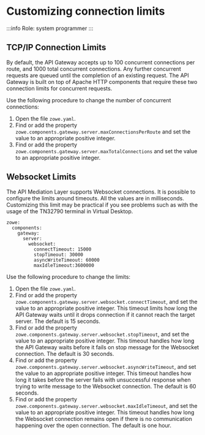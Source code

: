 # Customizing connection limits

:::info Role: system programmer
:::

## TCP/IP Connection Limits

By default, the API Gateway accepts up to 100 concurrent connections per route, and 1000 total concurrent connections. Any further concurrent requests are queued until the completion of an existing request. The API Gateway is built on top of Apache HTTP components that require these two connection limits for concurrent requests. 

Use the following procedure to change the number of concurrent connections:

1. Open the file `zowe.yaml`.
2. Find or add the property `zowe.components.gateway.server.maxConnectionsPerRoute` and set the value to an appropriate positive integer.
3. Find or add the property `zowe.components.gateway.server.maxTotalConnections` and set the value to an appropriate positive integer.

## Websocket Limits

The API Mediation Layer supports Websocket connections. It is possible to configure the limits around timeouts. All the values are in milliseconds. Customizing this limit may be practical if you see problems such as with the usage of the TN32790 terminal in Virtual Desktop. 

```
zowe:
  components:
    gateway:
      server:
        websocket:
          connectTimeout: 15000
          stopTimeout: 30000
          asyncWriteTimeout: 60000
          maxIdleTimeout:3600000
```

Use the following procedure to change the limits:

1. Open the file `zowe.yaml`.
2. Find or add the property `zowe.components.gateway.server.websocket.connectTimeout`, and set the value to an appropriate positive integer. This timeout limits how long the API Gateway waits until it drops connection if it cannot reach the target server. The default is 15 seconds.
3. Find or add the property `zowe.components.gateway.server.websocket.stopTimeout`, and set the value to an appropriate positive integer. This timeout handles how long the API Gateway waits before it fails on stop message for the Websocket connection. The default is 30 seconds.
4. Find or add the property `zowe.components.gateway.server.websocket.asyncWriteTimeout`, and set the value to an appropriate positive integer. This timeout handles how long it takes before the server fails with unsuccessful response when trying to write message to the Websocket connection. The default is 60 seconds.
5. Find or add the property `zowe.components.gateway.server.websocket.maxIdleTimeout`, and set the value to an appropriate positive integer. This timeout handles how long the Websocket connection remains open if there is no communication happening over the open connection. The default is one hour.
